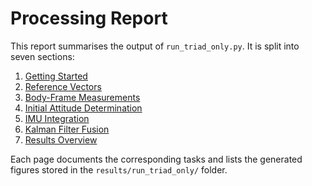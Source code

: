 # Processing Report

This report summarises the output of `run_triad_only.py`. It is split into seven sections:

1. [Getting Started](getting_started.md)
2. [Reference Vectors](task1_reference_vectors.md)
3. [Body-Frame Measurements](task2_body_vectors.md)
4. [Initial Attitude Determination](task3_attitude.md)
5. [IMU Integration](task4_integration.md)
6. [Kalman Filter Fusion](task5_kalman_summary.md)
7. [Results Overview](results_overview.md)

Each page documents the corresponding tasks and lists the generated figures stored in the `results/run_triad_only/` folder.
